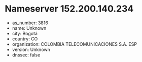 # Nameserver 152.200.140.234

* as_number: 3816
* name: Unknown
* city: Bogotá
* country: CO
* organization: COLOMBIA TELECOMUNICACIONES S.A. ESP
* version: Unknown
* dnssec: false
